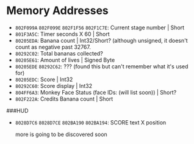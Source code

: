 Memory Addresses
================

- `802F099A`
  `802F099E`
  `802F1F56`
  `802F1C7E`: Current stage number | Short
- `801F3A5C`: Timer seconds X 60 | Short
- `80205EDA`: Banana count | Int32/Short? (although unsigned, it doesn't count as negative past 32767.
- `80292C02`: Total bananas collected?
- `80205E61`: Amount of lives | Signed Byte
- `80205EDE`
  `80292C62`: ??? (found this but can't remember what it's used for)
- `80205EDC`: Score | Int32
- `80292C60`: Score display | Int32
- `804FF6A3`: Monkey Face Status (face IDs: (will list soon)) | Short?
- `802F222A`: Credits Banana count | Short

###HUD

- `8028D7C6`
  `8028D7CE`
  `802BA190`
  `802BA194`: SCORE text X position
  
  more is going to be discovered soon

